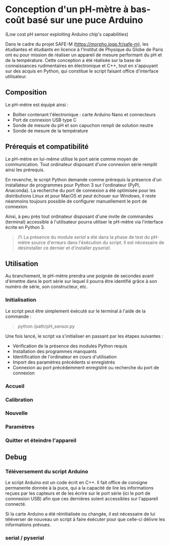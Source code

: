 # Conception d'un pH-mètre à bas-coût basé sur une puce Arduino

(Low cost pH sensor exploiting Arduino chip's capabilities)

Dans le cadre du projet SAFE-M (https://morpho.ipgp.fr/safe-m), les étudiantes et étudiants en licence à l'Institut de Physique du Globe de Paris ont eu pour mission de réaliser un appareil de mesure performant du pH et de la température. Cette conception a été réalisée sur la base de connaissances rudimentaires en électronique et C++, tout en s'appuyant sur des acquis en Python, qui constitue le script faisant office d'interface utilisateur.

## Composition

Le pH-mètre est équipé ainsi :
- Boîtier contenant l'électronique : carte Arduino Nano et connecteurs
- Port de connexion USB type C
- Sonde de mesure du pH et son capuchon rempli de solution neutre
- Sonde de mesure de la température

## Prérequis et compatibilité

Le pH-mètre en lui-même utilise le port série comme moyen de communication. Tout ordinateur disposant d'une connexion série remplit ainsi les prérequis.

En revanche, le script Python demande comme prérequis la présence d'un installateur de programmes pour Python 3 sur l'ordinateur (PyPI, Anaconda). La recherche du port de connexion a été optimisée pour les distributions Linux et pour MacOS et peut échouer sur Windows, il reste néanmoins toujours possible de configurer manuellement le port de connexion.

Ainsi, à peu près tout ordinateur disposant d'une invite de commandes (terminal) accessible à l'utilisateur pourra utiliser le pH-mètre via l'interface écrite en Python 3.

> /!\ La présence du module *serial* a été dans la phase de test du pH-mètre source d'erreurs dans l'éxécution du script. Il est nécessaire de désinstaller ce dernier et d'installer *pyserial*.


## Utilisation

Au branchement, le pH-mètre prendra une poignée de secondes avant d'émettre dans le port série sur lequel il pourra être identifié grâce à son numéro de série, son constructeur, etc.

### Initialisation

Le script peut être simplement éxécuté sur le terminal à l'aide de la commande :
> python /path/pH_sensor.py

Une fois lancé, le script va s'initialiser en passant par les étapes suivantes :
- Vérification de la présence des modules Python requis
- Installation des programmes manquants
- Identification de l'ordinateur en cours d'utilisation
- Import des paramètres précédents si enregistrés
- Connexion au port précédemment enregistré ou recherche du port de connexion

### Accueil

### Calibration

### Nouvelle

### Paramètres

### Quitter et éteindre l'appareil


## Debug

### Téléversement du script Arduino

Le script Arduino est un code écrit en C++. Il fait office de consigne permanente donnée à la puce, qui a la capacité de lire les informations reçues par les capteurs et de les écrire sur le port série (ici le port de connnexion USB) afin que ces dernières soient accessibles sur l'appareil connecté.

Si la carte Arduino a été réinitialisée ou changée, il est nécessaire de lui téléverser de nouveau un script à faire éxécuter pour que celle-ci délivre les informations prévues.


### serial / pyserial

